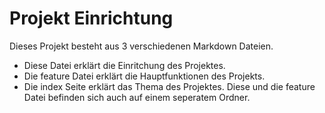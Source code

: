 # Projekt Einrichtung

Dieses Projekt besteht aus 3 verschiedenen Markdown Dateien.

- Diese Datei erklärt die Einritchung des Projektes. 
- Die feature Datei erklärt die Hauptfunktionen des Projekts.
- Die index Seite erklärt das Thema des Projektes.
Diese und die feature Datei befinden sich auch auf einem seperatem Ordner.

